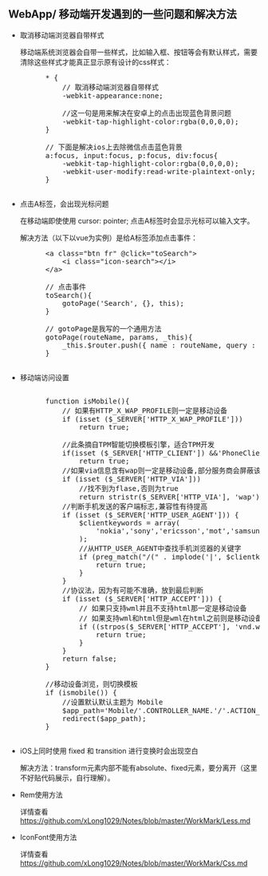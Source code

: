 ## WebApp/ 移动端开发遇到的一些问题和解决方法

* 取消移动端浏览器自带样式  
    
    移动端系统浏览器会自带一些样式，比如输入框、按钮等会有默认样式，需要清除这些样式才能真正显示原有设计的css样式：  
    <pre>
        * {
            // 取消移动端浏览器自带样式
            -webkit-appearance:none;

            //这一句是用来解决在安卓上的点击出现蓝色背景问题
            -webkit-tap-highlight-color:rgba(0,0,0,0);
        }

        // 下面是解决ios上去除微信点击蓝色背景
        a:focus, input:focus, p:focus, div:focus{
            -webkit-tap-highlight-color:rgba(0,0,0,0);
            -webkit-user-modify:read-write-plaintext-only; 
        }
    </pre>

* 点击A标签，会出现光标问题

    在移动端即使使用 cursor: pointer; 点击A标签时会显示光标可以输入文字。
    
    解决方法（以下以vue为实例）是给A标签添加点击事件：

    <pre>
        &lt;a class="btn fr" @click="toSearch"&gt;
            &lt;i class="icon-search"&gt;&lt;/i&gt;
        &lt;/a&gt;

        // 点击事件
        toSearch(){
            gotoPage('Search', {}, this);
        }

        // gotoPage是我写的一个通用方法
        gotoPage(routeName, params, _this){
            _this.$router.push({ name : routeName, query : params });
        }
    </pre>

* 移动端访问设置

    <pre>        
        function isMobile(){
            // 如果有HTTP_X_WAP_PROFILE则一定是移动设备
            if (isset ($_SERVER['HTTP_X_WAP_PROFILE']))
                return true;
        
            //此条摘自TPM智能切换模板引擎，适合TPM开发
            if(isset ($_SERVER['HTTP_CLIENT']) &&'PhoneClient'==$_SERVER['HTTP_CLIENT'])
                return true;
            //如果via信息含有wap则一定是移动设备,部分服务商会屏蔽该信息
            if (isset ($_SERVER['HTTP_VIA']))
                //找不到为flase,否则为true
                return stristr($_SERVER['HTTP_VIA'], 'wap') ? true : false;
            //判断手机发送的客户端标志,兼容性有待提高
            if (isset ($_SERVER['HTTP_USER_AGENT'])) {
                $clientkeywords = array(
                    'nokia','sony','ericsson','mot','samsung','htc','sgh','lg','sharp','sie-','philips','panasonic','alcatel','lenovo','iphone','ipod','blackberry','meizu','android','netfront','symbian','ucweb','windowsce','palm','operamini','operamobi','openwave','nexusone','cldc','midp','wap','mobile'
                );
                //从HTTP_USER_AGENT中查找手机浏览器的关键字
                if (preg_match("/(" . implode('|', $clientkeywords) . ")/i", strtolower($_SERVER['HTTP_USER_AGENT']))) {
                    return true;
                }
            }
            //协议法，因为有可能不准确，放到最后判断
            if (isset ($_SERVER['HTTP_ACCEPT'])) {
                // 如果只支持wml并且不支持html那一定是移动设备
                // 如果支持wml和html但是wml在html之前则是移动设备
                if ((strpos($_SERVER['HTTP_ACCEPT'], 'vnd.wap.wml') !== false) && (strpos($_SERVER['HTTP_ACCEPT'], 'text/html') === false || (strpos($_SERVER['HTTP_ACCEPT'], 'vnd.wap.wml') < strpos($_SERVER['HTTP_ACCEPT'], 'text/html')))) {
                    return true;
                }
            }
            return false;
        }

        //移动设备浏览，则切换模板
        if (ismobile()) {
            //设置默认默认主题为 Mobile
            $app_path='Mobile/'.CONTROLLER_NAME.'/'.ACTION_NAME;
            redirect($app_path);
        }
    </pre>

* iOS上同时使用 fixed 和 transition 进行变换时会出现空白
 
    解决方法：transform元素内部不能有absolute、fixed元素，要分离开（这里不好贴代码展示，自行理解）。

* Rem使用方法

    详情查看 https://github.com/xLong1029/Notes/blob/master/WorkMark/Less.md

* IconFont使用方法

    详情查看 https://github.com/xLong1029/Notes/blob/master/WorkMark/Css.md